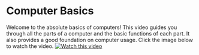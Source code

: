 # Computer Basics

Welcome to the absolute basics of computers! This video guides you through all the parts of a computer and the basic functions of each part. It also provides a good foundation on computer usage. Click the image below to watch the video. 
[![Watch this video](https://i3.ytimg.com/vi/y2kg3MOk1sY/maxresdefault.jpg)](https://youtu.be/y2kg3MOk1sY?si=IrBwG3Dw9q23kAP2)
